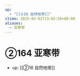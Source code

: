 ```yaml
---
up:
  - "[[②16 自然地带]]"
ctime: 2025-03-01T13:05:56+08:00
aliases:
  - 亚寒带
---
```


# ②164 亚寒带

- up: [[②16 自然地带]]
